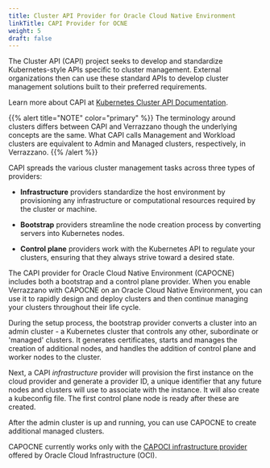 ```yaml
---
title: Cluster API Provider for Oracle Cloud Native Environment
linkTitle: CAPI Provider for OCNE
weight: 5
draft: false
---
```


The Cluster API (CAPI) project seeks to develop and standardize Kubernetes-style APIs specific to cluster management. External organizations then can use these standard APIs to develop cluster management solutions built to their preferred requirements.

Learn more about CAPI at [Kubernetes Cluster API Documentation](https://cluster-api.sigs.k8s.io/introduction.html).

{{% alert title="NOTE" color="primary" %}}
The terminology around clusters differs between CAPI and Verrazzano though the underlying concepts are the same. What CAPI calls Management and Workload clusters are equivalent to Admin and Managed clusters, respectively, in Verrazzano.
{{% /alert %}}

CAPI spreads the various cluster management tasks across three types of providers: 

* **Infrastructure** providers standardize the host environment by provisioning any infrastructure or computational resources required by the cluster or machine. 

* **Bootstrap** providers streamline the node creation process by converting servers into Kubernetes nodes. 

* **Control plane** providers work with the Kubernetes API to regulate your clusters, ensuring that they always strive toward a desired state. 

The CAPI provider for Oracle Cloud Native Environment (CAPOCNE) includes both a bootstrap and a control plane provider. When you enable Verrazzano with CAPOCNE on an Oracle Cloud Native Environment, you can use it to rapidly design and deploy clusters and then continue managing your clusters throughout their life cycle.

During the setup process, the bootstrap provider converts a cluster into an admin cluster - a Kubernetes cluster that controls any other, subordinate or 'managed' clusters. It generates certificates, starts and manages the creation of additional nodes, and handles the addition of control plane and worker nodes to the cluster.

Next, a CAPI *infrastructure* provider will provision the first instance on the cloud provider and generate a provider ID, a unique identifier that any future nodes and clusters will use to associate with the instance. It will also create a kubeconfig file. The first control plane node is ready after these are created.

After the admin cluster is up and running, you can use CAPOCNE to create additional managed clusters.

CAPOCNE currently works only with the [CAPOCI infrastructure provider](https://github.com/oracle/cluster-api-provider-oci) offered by Oracle Cloud Infrastructure (OCI).

